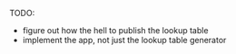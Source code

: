 TODO:

- figure out how the hell to publish the lookup table
- implement the app, not just the lookup table generator
